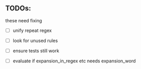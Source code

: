 ## TODOs:

these need fixing

- [ ] unify repeat regex
- [ ] look for unused rules
- [ ] ensure tests still work
- [ ] evaluate if expansion_in_regex etc needs expansion_word




